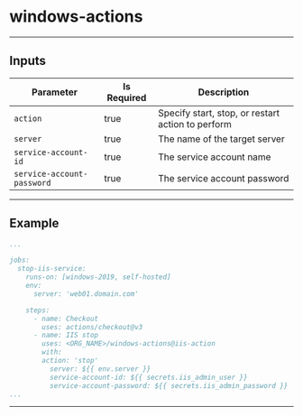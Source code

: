 # windows-actions

------

## Inputs

| Parameter                  | Is Required | Description                                       |
| -------------------------- | ----------- | ------------------------------------------------- |
| `action`                   | true        | Specify start, stop, or restart action to perform |
| `server`                   | true        | The name of the target server                     |
| `service-account-id`       | true        | The service account name                          |
| `service-account-password` | true        | The service account password                      |

------

## Example
```yml
...

jobs:
  stop-iis-service:
    runs-on: [windows-2019, self-hosted]
    env:
      server: 'web01.domain.com'

    steps:
      - name: Checkout
        uses: actions/checkout@v3
      - name: IIS stop
        uses: <ORG_NAME>/windows-actions@iis-action
        with:
        action: 'stop'
          server: ${{ env.server }}
          service-account-id: ${{ secrets.iis_admin_user }}
          service-account-password: ${{ secrets.iis_admin_password }}
...
```

------